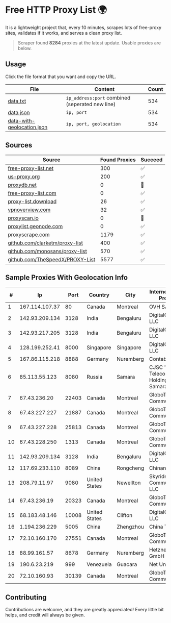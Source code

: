 
# Free HTTP Proxy List 🌍

It is a lightweight project that, every 10 minutes, scrapes lots of free-proxy sites, validates if it works, and serves a clean proxy list.


> Scraper found **8284** proxies at the latest update. Usable proxies are below.

## Usage

Click the file format that you want and copy the URL.


|File|Content|Count|
|----|-------|-----|
|[data.txt](https://raw.githubusercontent.com/themiralay/Proxy-List-World/master/data.txt)|`ip_address:port` combined (seperated new line)|534|
|[data.json](https://raw.githubusercontent.com/themiralay/Proxy-List-World/master/data.json)|`ip, port`|534|
|[data-with-geolocation.json](https://raw.githubusercontent.com/themiralay/Proxy-List-World/master/data-with-geolocation.json)|`ip, port, geolocation`|534|

## Sources

|Source|Found Proxies|Succeed|
|------|-------------|-------|
|[free-proxy-list.net](https://free-proxy-list.net)|300|✅|
|[us-proxy.org](https://www.us-proxy.org)|200|✅|
|[proxydb.net](http://proxydb.net)|0|🚫|
|[free-proxy-list.com](https://free-proxy-list.com/?page=&port=&type%5B%5D=http&type%5B%5D=https&up_time=0&search=Search)|0|✅|
|[proxy-list.download](https://www.proxy-list.download/HTTP)|26|✅|
|[vpnoverview.com](https://vpnoverview.com/privacy/anonymous-browsing/free-proxy-servers)|32|✅|
|[proxyscan.io](https://www.proxyscan.io)|0|🚫|
|[proxylist.geonode.com](https://proxylist.geonode.com/api/proxy-list?limit=300&page=1&sort_by=lastChecked&sort_type=desc&protocols=http,https)|0|✅|
|[proxyscrape.com](https://api.proxyscrape.com/v2/?request=displayproxies&protocol=http&timeout=10000&country=all&ssl=all&anonymity=all)|1179|✅|
|[github.com/clarketm/proxy-list](https://raw.githubusercontent.com/clarketm/proxy-list/master/proxy-list-raw.txt)|400|✅|
|[github.com/monosans/proxy-list](https://raw.githubusercontent.com/monosans/proxy-list/main/proxies/http.txt)|570|✅|
|[github.com/TheSpeedX/PROXY-List](https://raw.githubusercontent.com/TheSpeedX/PROXY-List/master/http.txt)|5577|✅|


## Sample Proxies With Geolocation Info

|#|Ip|Port|Country|City|Internet Service Provider|
|-|--|----|-------|----|-------------------------|
|1|167.114.107.37|80|Canada|Montreal|OVH SAS|
|2|142.93.209.134|3128|India|Bengaluru|DigitalOcean, LLC|
|3|142.93.217.205|3128|India|Bengaluru|DigitalOcean, LLC|
|4|128.199.252.41|8000|Singapore|Singapore|DigitalOcean, LLC|
|5|167.86.115.218|8888|Germany|Nuremberg|Contabo GmbH|
|6|85.113.55.123|8080|Russia|Samara|CJSC "ER-Telecom Holding" Samara branch|
|7|67.43.236.20|22403|Canada|Montreal|GloboTech Communications|
|8|67.43.227.227|21887|Canada|Montreal|GloboTech Communications|
|9|67.43.227.228|25813|Canada|Montreal|GloboTech Communications|
|10|67.43.228.250|1313|Canada|Montreal|GloboTech Communications|
|11|142.93.209.134|3128|India|Bengaluru|DigitalOcean, LLC|
|12|117.69.233.110|8089|China|Rongcheng|Chinanet|
|13|208.79.11.97|9080|United States|Newellton|Skyrider Communications LLC|
|14|67.43.236.19|20323|Canada|Montreal|GloboTech Communications|
|15|68.183.48.146|10008|United States|Clifton|DigitalOcean, LLC|
|16|1.194.236.229|5005|China|Zhengzhou|China Telecom|
|17|72.10.160.170|27551|Canada|Montreal|GloboTech Communications|
|18|88.99.161.57|8678|Germany|Nuremberg|Hetzner Online GmbH|
|19|190.6.23.219|999|Venezuela|Guacara|Net Uno|
|20|72.10.160.93|30139|Canada|Montreal|GloboTech Communications|



## Contributing

Contributions are welcome, and they are greatly appreciated! Every
little bit helps, and credit will always be given.

